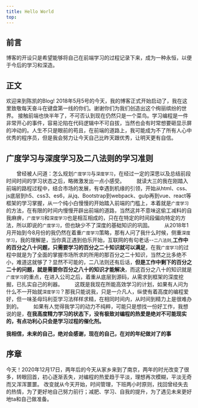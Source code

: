 ```yaml
---
title: Hello World
top: 
---
```

## 前言
博客的开设只是希望能够将自己在前端学习的过程记录下来，成为一种永恒，以便于今后的学习和深造。


## 正文
欢迎来到陈凯的Blog! 2018年5月5号的今天，我的博客正式开始启动了，我在这里致敬每天奋斗在键盘第一线的你们。谢谢你们为我们创造出这个绚丽缤纷的世界。
接触前端也快半年了，不可否认到现在仍然只是一个菜鸟。学习编程是一件非常开心的事件，容易沦陷在代码逻辑中不可自拔，当然也会有时常想要砸显示屏的冲动的。人生不只是眼前的苟且，在前端的道路上，我可能成为不了所有人心中优秀的程序员，但是我会努力让今天自己比昨天跟优秀，让明天更有自信。

## 广度学习与深度学习及二八法则的学习准则
&emsp;&emsp;曾经被人问道：怎么规划`广度学习`与`深度学习`，在经过一定的深思以及总结前段时间时间的学习状态之后，略微激发出一点小感受。
&emsp;&emsp;就读大三的我在刚踏入前端的路程过程中，结合市场的发展，有幸遇到机缘的引领，开始从html、css、js底层到h5、css3、es6，从jq、Bootstrap到webpack、gulp再到vue、react等框架的学习掌握，从一个纯小白慢慢的开始踏入前端的门槛上，本着就是`广度学习`的方法，在有限的时间内慢慢开辟出前端的道路，当然这并不意味这偷工减料的自我麻痹，`广度学习`和`深度学习`也是相互相成的，只在在特定的时间段偏向特定的方法，所以即说的`广度学习`，但也缺少不了深度的基础知识的巩固。
&emsp;&emsp;从2018年1月开始到今8月份的我仍然在着重`广度学习`策略，那有人问了我什么时候，侧重`深度学习`，我的理解是，当你真正遇到伯乐开始，互联网的有句老话--`二八法则`,**工作中的百分之八十问题，只需要学习的百分之二十知识就可以满足**，在我`广度学习`的过程中就是为了全面的掌握市场所求的所用的那百分之二十知识，当然之比多绝不小，难道这就够了？显然不可能的，二八法则还有后话，**但是工作中剩下的百分之二十的问题，就是需要你百分之八十的知识才能解决**，而这百分之八十的知识就是`广度学习`的重点，在进入公司之后，着重从底层到源码，从需求到框架的深度挖掘，已扎实自己的利器。
&emsp;&emsp;这既是我现在所能高效学习的计划，如果有人问为什么不一开始就`深度学习`？那我只能说我，只是一介凡人，纵使有着高度的编程爱好，但一味圣母玛利亚学习法样样求精，在相同时间内，从时间到精力上是很难办到的。
&emsp;&emsp;如果有人觉得我学习的动力不纯粹，可能只是想找一份好工作，我想说的是，**在我高度精力学习的状态下，没有极致对编程的热爱是绝对不可能现实的，有点功利心只会是学习过程的催化剂。**

**我相信，未来的自己，绝对会感谢，现在的自己，在对的年纪做对了的事**

## 序章
今天！2020年12月17日，两年后的今天从家乡来到了南京，两年的时光改变了很多，转眼回首，初心逐渐丢失，对编程的热爱趋于平淡，理想再次模糊，平淡无奇而又浑浑噩噩。
改变就从今天开始，时间管理，下班两小时原则，找回曾经失去的热情，为了更好地自己努力前行；减肥、学习、自我的提升，为了遇见未来更好地ta和自己做准备。

